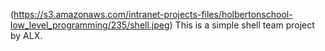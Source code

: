 (https://s3.amazonaws.com/intranet-projects-files/holbertonschool-low_level_programming/235/shell.jpeg)
This is a simple shell team project by ALX.
